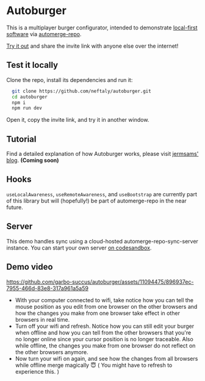 # Autoburger

This is a multiplayer burger configurator, intended to demonstrate [local-first software](https://www.inkandswitch.com/local-first/) via [automerge-repo](https://github.com/automerge/automerge-repo).

[Try it out](https://garbo-succus.github.io/autoburger/) and share the invite link with anyone else over the internet!

## Test it locally

Clone the repo, install its dependencies and run it:

```bash
  git clone https://github.com/neftaly/autoburger.git
  cd autoburger
  npm i
  npm run dev
```

Open it, copy the invite link, and try it in another window.

## Tutorial

Find a detailed explanation of how Autoburger works, please visit [jermsams' blog](). **(Coming soon)**

## Hooks

`useLocalAwareness`, `useRemoteAwareness`, and `useBootstrap` are currently part of this library but will (hopefully!) be part of automerge-repo in the near future.

## Server

This demo handles sync using a cloud-hosted automerge-repo-sync-server instance. You can start your own server [on codesandbox](https://codesandbox.io/p/github/neftaly/automerge-repo/main?layout=%257B%2522sidebarPanel%2522%253A%2522EXPLORER%2522%252C%2522rootPanelGroup%2522%253A%257B%2522direction%2522%253A%2522horizontal%2522%252C%2522type%2522%253A%2522PANEL_GROUP%2522%252C%2522id%2522%253A%2522ROOT_LAYOUT%2522%252C%2522panels%2522%253A%255B%257B%2522type%2522%253A%2522PANEL_GROUP%2522%252C%2522direction%2522%253A%2522horizontal%2522%252C%2522id%2522%253A%2522EDITOR%2522%252C%2522panels%2522%253A%255B%257B%2522type%2522%253A%2522PANEL%2522%252C%2522panelType%2522%253A%2522TABS%2522%252C%2522id%2522%253A%2522clj63vvah005i2a75hbu66fhq%2522%257D%255D%252C%2522sizes%2522%253A%255B100%255D%257D%252C%257B%2522type%2522%253A%2522PANEL_GROUP%2522%252C%2522direction%2522%253A%2522horizontal%2522%252C%2522id%2522%253A%2522DEVTOOLS%2522%252C%2522panels%2522%253A%255B%257B%2522type%2522%253A%2522PANEL%2522%252C%2522panelType%2522%253A%2522TABS%2522%252C%2522id%2522%253A%2522clj63vvah005k2a75z07i2uyh%2522%257D%255D%252C%2522sizes%2522%253A%255B100%255D%257D%255D%252C%2522sizes%2522%253A%255B50%252C50%255D%257D%252C%2522tabbedPanels%2522%253A%257B%2522clj63vvah005i2a75hbu66fhq%2522%253A%257B%2522id%2522%253A%2522clj63vvah005i2a75hbu66fhq%2522%252C%2522activeTabId%2522%253A%2522cljnvy4ii008e2a75x35u6cix%2522%252C%2522tabs%2522%253A%255B%257B%2522type%2522%253A%2522FILE%2522%252C%2522filepath%2522%253A%2522%252F.codesandbox%252FDockerfile%2522%252C%2522id%2522%253A%2522clj8uvj6v008j2a75jds54q6u%2522%252C%2522mode%2522%253A%2522permanent%2522%252C%2522state%2522%253A%2522IDLE%2522%257D%252C%257B%2522type%2522%253A%2522FILE%2522%252C%2522filepath%2522%253A%2522%252Fpackages%252Fautomerge-repo-sync-server%252Fsrc%252Findex.js%2522%252C%2522id%2522%253A%2522cljnvy4ii008e2a75x35u6cix%2522%252C%2522mode%2522%253A%2522temporary%2522%257D%255D%257D%252C%2522clj63vvah005k2a75z07i2uyh%2522%253A%257B%2522id%2522%253A%2522clj63vvah005k2a75z07i2uyh%2522%252C%2522activeTabId%2522%253A%2522clj63y5aa008q2a75z9dv1ocr%2522%252C%2522tabs%2522%253A%255B%257B%2522id%2522%253A%2522clj63vvah005j2a75sw8psh6m%2522%252C%2522mode%2522%253A%2522permanent%2522%252C%2522type%2522%253A%2522TASK_LOG%2522%252C%2522taskId%2522%253A%2522start-app%2522%257D%252C%257B%2522id%2522%253A%2522clj63y5aa008q2a75z9dv1ocr%2522%252C%2522mode%2522%253A%2522permanent%2522%252C%2522type%2522%253A%2522TASK_PORT%2522%252C%2522port%2522%253A3030%252C%2522taskId%2522%253A%2522start-app%2522%252C%2522path%2522%253A%2522%252F%2522%257D%255D%257D%257D%252C%2522showDevtools%2522%253Atrue%252C%2522showSidebar%2522%253Atrue%252C%2522sidebarPanelSize%2522%253A20.010295126973233%257D).

## Demo video

https://github.com/garbo-succus/autoburger/assets/11094475/896937ec-7955-466d-83e8-317a961a5a59

* With your computer connected to wifi, take notice how you can tell the mouse position as you edit from one browser on the other browsers and how the changes you make from one browser take effect in other browsers in real time.
* Turn off your wifi and refresh. Notice how you can still edit your burger when offline and how you can tell from the other browsers that you're no longer online since your cursor position is no longer traceable. Also while offline, the changes you make from one browser do not reflect on the other browsers anymore.
* Now turn your wifi on again, and see how the changes from all browsers while offline merge magically 😇 ( You might have to refresh to experience this. )
    
